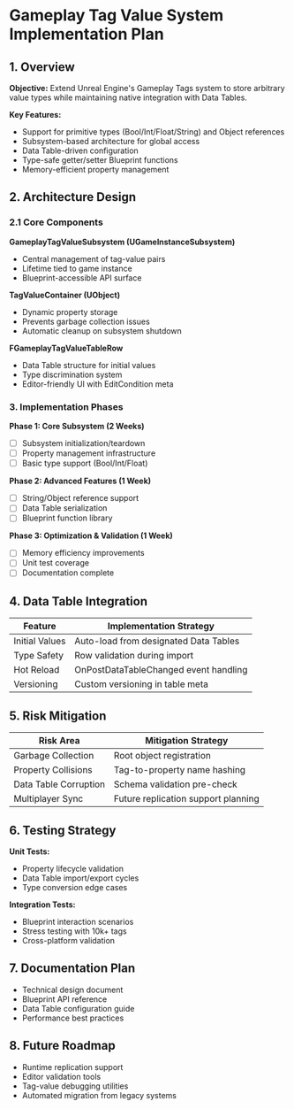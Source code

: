 # Gameplay Tag Value System Implementation Plan

## 1. Overview
**Objective:** Extend Unreal Engine's Gameplay Tags system to store arbitrary value types while maintaining native integration with Data Tables.

**Key Features:**
- Support for primitive types (Bool/Int/Float/String) and Object references
- Subsystem-based architecture for global access
- Data Table-driven configuration
- Type-safe getter/setter Blueprint functions
- Memory-efficient property management

## 2. Architecture Design

### 2.1 Core Components

**GameplayTagValueSubsystem (UGameInstanceSubsystem)**
- Central management of tag-value pairs
- Lifetime tied to game instance
- Blueprint-accessible API surface

**TagValueContainer (UObject)**
- Dynamic property storage
- Prevents garbage collection issues
- Automatic cleanup on subsystem shutdown

**FGameplayTagValueTableRow**
- Data Table structure for initial values
- Type discrimination system
- Editor-friendly UI with EditCondition meta

### 3. Implementation Phases

**Phase 1: Core Subsystem (2 Weeks)**
- [ ] Subsystem initialization/teardown
- [ ] Property management infrastructure
- [ ] Basic type support (Bool/Int/Float)

**Phase 2: Advanced Features (1 Week)**
- [ ] String/Object reference support
- [ ] Data Table serialization
- [ ] Blueprint function library

**Phase 3: Optimization & Validation (1 Week)**
- [ ] Memory efficiency improvements
- [ ] Unit test coverage
- [ ] Documentation complete

## 4. Data Table Integration

| Feature                 | Implementation Strategy                  |
|-------------------------|------------------------------------------|
| Initial Values          | Auto-load from designated Data Tables    |
| Type Safety              | Row validation during import             |
| Hot Reload               | OnPostDataTableChanged event handling    |
| Versioning               | Custom versioning in table meta          |

## 5. Risk Mitigation

| Risk Area               | Mitigation Strategy                      |
|-------------------------|------------------------------------------|
| Garbage Collection      | Root object registration                 |
| Property Collisions     | Tag-to-property name hashing             |
| Data Table Corruption   | Schema validation pre-check              |
| Multiplayer Sync        | Future replication support planning      |

## 6. Testing Strategy

**Unit Tests:**
- Property lifecycle validation
- Data Table import/export cycles
- Type conversion edge cases

**Integration Tests:**
- Blueprint interaction scenarios
- Stress testing with 10k+ tags
- Cross-platform validation

## 7. Documentation Plan

- Technical design document
- Blueprint API reference
- Data Table configuration guide
- Performance best practices

## 8. Future Roadmap

- Runtime replication support
- Editor validation tools
- Tag-value debugging utilities
- Automated migration from legacy systems

